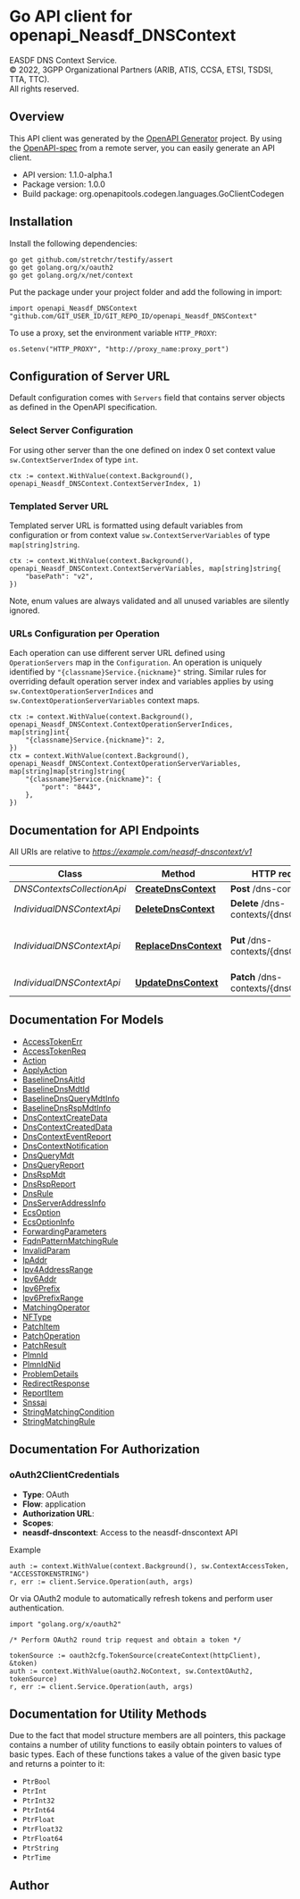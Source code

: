 # Go API client for openapi_Neasdf_DNSContext

EASDF DNS Context Service.  
© 2022, 3GPP Organizational Partners (ARIB, ATIS, CCSA, ETSI, TSDSI, TTA, TTC).  
All rights reserved.


## Overview
This API client was generated by the [OpenAPI Generator](https://openapi-generator.tech) project.  By using the [OpenAPI-spec](https://www.openapis.org/) from a remote server, you can easily generate an API client.

- API version: 1.1.0-alpha.1
- Package version: 1.0.0
- Build package: org.openapitools.codegen.languages.GoClientCodegen

## Installation

Install the following dependencies:

```shell
go get github.com/stretchr/testify/assert
go get golang.org/x/oauth2
go get golang.org/x/net/context
```

Put the package under your project folder and add the following in import:

```golang
import openapi_Neasdf_DNSContext "github.com/GIT_USER_ID/GIT_REPO_ID/openapi_Neasdf_DNSContext"
```

To use a proxy, set the environment variable `HTTP_PROXY`:

```golang
os.Setenv("HTTP_PROXY", "http://proxy_name:proxy_port")
```

## Configuration of Server URL

Default configuration comes with `Servers` field that contains server objects as defined in the OpenAPI specification.

### Select Server Configuration

For using other server than the one defined on index 0 set context value `sw.ContextServerIndex` of type `int`.

```golang
ctx := context.WithValue(context.Background(), openapi_Neasdf_DNSContext.ContextServerIndex, 1)
```

### Templated Server URL

Templated server URL is formatted using default variables from configuration or from context value `sw.ContextServerVariables` of type `map[string]string`.

```golang
ctx := context.WithValue(context.Background(), openapi_Neasdf_DNSContext.ContextServerVariables, map[string]string{
	"basePath": "v2",
})
```

Note, enum values are always validated and all unused variables are silently ignored.

### URLs Configuration per Operation

Each operation can use different server URL defined using `OperationServers` map in the `Configuration`.
An operation is uniquely identified by `"{classname}Service.{nickname}"` string.
Similar rules for overriding default operation server index and variables applies by using `sw.ContextOperationServerIndices` and `sw.ContextOperationServerVariables` context maps.

```golang
ctx := context.WithValue(context.Background(), openapi_Neasdf_DNSContext.ContextOperationServerIndices, map[string]int{
	"{classname}Service.{nickname}": 2,
})
ctx = context.WithValue(context.Background(), openapi_Neasdf_DNSContext.ContextOperationServerVariables, map[string]map[string]string{
	"{classname}Service.{nickname}": {
		"port": "8443",
	},
})
```

## Documentation for API Endpoints

All URIs are relative to *https://example.com/neasdf-dnscontext/v1*

Class | Method | HTTP request | Description
------------ | ------------- | ------------- | -------------
*DNSContextsCollectionApi* | [**CreateDnsContext**](docs/DNSContextsCollectionApi.md#creatednscontext) | **Post** /dns-contexts | Create
*IndividualDNSContextApi* | [**DeleteDnsContext**](docs/IndividualDNSContextApi.md#deletednscontext) | **Delete** /dns-contexts/{dnsContextId} | Delete the DNS Context
*IndividualDNSContextApi* | [**ReplaceDnsContext**](docs/IndividualDNSContextApi.md#replacednscontext) | **Put** /dns-contexts/{dnsContextId} | Updates the DNS context (complete replacement)
*IndividualDNSContextApi* | [**UpdateDnsContext**](docs/IndividualDNSContextApi.md#updatednscontext) | **Patch** /dns-contexts/{dnsContextId} | Updates the DNS context


## Documentation For Models

 - [AccessTokenErr](docs/AccessTokenErr.md)
 - [AccessTokenReq](docs/AccessTokenReq.md)
 - [Action](docs/Action.md)
 - [ApplyAction](docs/ApplyAction.md)
 - [BaselineDnsAitId](docs/BaselineDnsAitId.md)
 - [BaselineDnsMdtId](docs/BaselineDnsMdtId.md)
 - [BaselineDnsQueryMdtInfo](docs/BaselineDnsQueryMdtInfo.md)
 - [BaselineDnsRspMdtInfo](docs/BaselineDnsRspMdtInfo.md)
 - [DnsContextCreateData](docs/DnsContextCreateData.md)
 - [DnsContextCreatedData](docs/DnsContextCreatedData.md)
 - [DnsContextEventReport](docs/DnsContextEventReport.md)
 - [DnsContextNotification](docs/DnsContextNotification.md)
 - [DnsQueryMdt](docs/DnsQueryMdt.md)
 - [DnsQueryReport](docs/DnsQueryReport.md)
 - [DnsRspMdt](docs/DnsRspMdt.md)
 - [DnsRspReport](docs/DnsRspReport.md)
 - [DnsRule](docs/DnsRule.md)
 - [DnsServerAddressInfo](docs/DnsServerAddressInfo.md)
 - [EcsOption](docs/EcsOption.md)
 - [EcsOptionInfo](docs/EcsOptionInfo.md)
 - [ForwardingParameters](docs/ForwardingParameters.md)
 - [FqdnPatternMatchingRule](docs/FqdnPatternMatchingRule.md)
 - [InvalidParam](docs/InvalidParam.md)
 - [IpAddr](docs/IpAddr.md)
 - [Ipv4AddressRange](docs/Ipv4AddressRange.md)
 - [Ipv6Addr](docs/Ipv6Addr.md)
 - [Ipv6Prefix](docs/Ipv6Prefix.md)
 - [Ipv6PrefixRange](docs/Ipv6PrefixRange.md)
 - [MatchingOperator](docs/MatchingOperator.md)
 - [NFType](docs/NFType.md)
 - [PatchItem](docs/PatchItem.md)
 - [PatchOperation](docs/PatchOperation.md)
 - [PatchResult](docs/PatchResult.md)
 - [PlmnId](docs/PlmnId.md)
 - [PlmnIdNid](docs/PlmnIdNid.md)
 - [ProblemDetails](docs/ProblemDetails.md)
 - [RedirectResponse](docs/RedirectResponse.md)
 - [ReportItem](docs/ReportItem.md)
 - [Snssai](docs/Snssai.md)
 - [StringMatchingCondition](docs/StringMatchingCondition.md)
 - [StringMatchingRule](docs/StringMatchingRule.md)


## Documentation For Authorization



### oAuth2ClientCredentials


- **Type**: OAuth
- **Flow**: application
- **Authorization URL**: 
- **Scopes**: 
 - **neasdf-dnscontext**: Access to the neasdf-dnscontext API

Example

```golang
auth := context.WithValue(context.Background(), sw.ContextAccessToken, "ACCESSTOKENSTRING")
r, err := client.Service.Operation(auth, args)
```

Or via OAuth2 module to automatically refresh tokens and perform user authentication.

```golang
import "golang.org/x/oauth2"

/* Perform OAuth2 round trip request and obtain a token */

tokenSource := oauth2cfg.TokenSource(createContext(httpClient), &token)
auth := context.WithValue(oauth2.NoContext, sw.ContextOAuth2, tokenSource)
r, err := client.Service.Operation(auth, args)
```


## Documentation for Utility Methods

Due to the fact that model structure members are all pointers, this package contains
a number of utility functions to easily obtain pointers to values of basic types.
Each of these functions takes a value of the given basic type and returns a pointer to it:

* `PtrBool`
* `PtrInt`
* `PtrInt32`
* `PtrInt64`
* `PtrFloat`
* `PtrFloat32`
* `PtrFloat64`
* `PtrString`
* `PtrTime`

## Author



